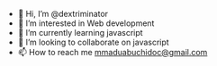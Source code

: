 - 👋 Hi, I’m @dextriminator
- 👀 I’m interested in Web development 
- 🌱 I’m currently learning javascript 
- 💞️ I’m looking to collaborate on javascript 
- 📫 How to reach me mmaduabuchidoc@gmail.com 

<!---
dextriminator/dextriminator is a ✨ special ✨ repository because its `README.md` (this file) appears on your GitHub profile.
You can click the Preview link to take a look at your changes.
--->
